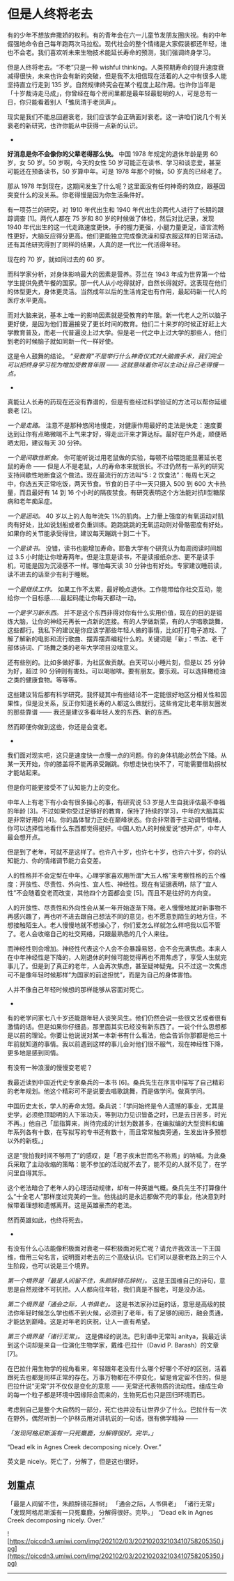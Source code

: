 # 但是人终将老去

有的少年不想放弃撒娇的权利。有的青年会在六一儿童节发朋友圈庆祝。有的中年倔强地命令自己每年跑两次马拉松。现代社会的整个情绪是大家假装都还年轻，谁也不会老。我们喜欢听未来生物技术能延长寿命的预测，我们强调终身学习。

但是人终将老去。“不老”只是一种 wishful thinking。人类预期寿命的提升速度衰减得很快，未来也许会有新的突破，但是我不太相信现在活着的人之中有很多人能坚持直立行走到 135 岁。自然规律终究会在某个程度上起作用。也许你当年是「十岁裁诗走马成」，你曾经在每个房间里都是最年轻最聪明的人，可是总有一日，你只能看着别人「雏凤清于老凤声」。

现实是我们不能总回避衰老，我们应该学会正确面对衰老。这一讲咱们说几个有关衰老的新研究，也许你能从中获得一点新的认识。

*

 **好消息是你不会像你的父辈老得那么快。** 中国 1978 年规定的退休年龄是男 60 岁，女 50 岁。50 岁啊，今天的女性 50 岁可能正在读书、学习和谈恋爱，甚至可能还在预备读书，50 岁算中年。可是 1978 年那个时候，50 岁真的已经老了。

那从 1978 年到现在，这期间发生了什么呢？这里面没有任何神奇的效应，跟基因突变什么的没关系。你老得慢是因为你生活条件好。

有一项芬兰的研究，对 1910 年代出生和 1940 年代出生的两代人进行了长期的跟踪调查 [1]。两代人都在 75 岁和 80 岁的时候做了体检，然后对比记录，发现1940 年代出生的这一代走路速度更快，手的握力更强，小腿力量更足，语言流畅性更好，大脑反应得分更高。他们更能独立完成像洗澡和穿衣服这样的日常活动。还有其他研究得到了同样的结果，人真的是一代比一代活得年轻。

现在的 70 岁，就如同过去的 60 岁。

而科学家分析，对身体影响最大的因素是营养。芬兰在 1943 年成为世界第一个给学生提供免费午餐的国家。那一代人从小吃得就好，自然长得就好。这表现在他们的体型更大，身体更灵活。当然成年以后的生活肯定也有作用，最起码新一代人的医疗水平更高。

而对大脑来说，基本上唯一的影响因素就是受教育的年限。新一代老人之所以脑子更好使，是因为他们普遍接受了更长时间的教育。他们二十来岁的时候正好赶上大学教育普及，而老一代普遍没上过大学。但是老一代之中上过大学的那些人，他们到老的时候脑子就如同新一代一样好使。

这是令人鼓舞的结论。 *“受教育”不是举行什么神奇仪式对大脑做手术，我们完全可以把终身学习视为增加受教育年限 —— 这就意味着你可以主动让自己老得慢一点。*

*

真能让人长寿的药现在还没有靠谱的，但是有些经过科学验证的方法可以帮你延缓衰老 [2]。

 *一个是走路。* 注意不是那种悠闲地慢走，对健康作用最好的走法是快走：速度要达到让你有点略微喘不上气来才好，得走出汗来才算达标。最好在户外走，顺便晒晒太阳，建议每天 30 分钟。

 *一个是间歇性断食。* 你可能听说过用老鼠做的实验，每顿不给喂饱能显著延长老鼠的寿命 —— 但是人不是老鼠，人的寿命本来就很长。不过仍然有一系列的研究支持间歇性地断食这个做法。现在最流行的方法叫“5 : 2 饮食法”：每周七天之中，你选五天正常吃饭，两天节食。节食的日子中一天只摄入 500 到 600 大卡热量，而且最好有 14 到 16 个小时的隔夜禁食。有研究表明这个方法能对抗II型糖尿病和老年痴呆症。

 *一个是运动。* 40 岁以上的人每年流失 1%的肌肉。上力量上强度的有氧运动对肌肉有好处，比如说划船或者负重训练。跑跑跳跳的无氧运动则对骨骼密度有好处。如果你的关节能承受得住，建议每天蹦跳十到二十下。

 *一个是读书。* 没错，读书也能增加寿命。耶鲁大学有个研究认为每周阅读时间超过 3.5 小时能让你增寿两年。但是注意是读书，不是读报纸杂志、更不是读手机，可能是因为沉浸感不一样。哪怕每天读 30 分钟也有好处。专家建议睡前读，读不进去的话至少有利于睡眠。

 *一个是继续工作。* 如果工作不太累，最好晚点退休。工作能带给你社交互动，能给你一个目标感……最起码能让你每天都动一动。

 *一个是学习新东西。* 并不是这个东西非得对你有什么实用价值，现在的目的是锻炼大脑，让你的神经元再长一点新的连接。有的人学做新菜，有的人学唱歌跳舞，这些都行。我私下的建议是你应该学那些年轻人做的事情，比如打打电子游戏、了解了解新的电影和流行歌曲、摆弄摆弄编程什么的。关键词是「新」：书法、老干部体诗词、广场舞之类的老年大学项目没啥意义。

还有些别的。比如多做好事，为社区做贡献。白天可以小睡片刻，但是以 25 分钟为好，超过 90 分钟则有害处。可以喝咖啡。要有朋友。要乐观。可以选择橄榄油之类的健康食物。等等等。

这些建议背后都有科学研究。我怀疑其中有些结论不一定能很好地区分相关性和因果性，但是没关系，反正你知道长寿的人都这么做就行。这些肯定比老年朋友圈发的那些靠谱 —— 我还是建议多看年轻人发的东西、新的东西。

然而即便你做到这些，你还是会变老。

*

我们面对现实吧，这只是速度快一点慢一点的问题。你的身体机能必然会下降。从某一天开始，你的膝盖将不能再承受蹦跳。你想走快也快不了，可能需要借助拐杖才能站起来。

但是你可能更接受不了认知能力上的变化。

中年人上有老下有小会有很多操心的事，有研究说 53 岁是人生自我评估最不幸福的年龄 [3]。不过如果你受过足够好的教育，保持了持续的学习，中年的大脑其实是非常好用的 [4]。你的晶体智力正处在巅峰状态。你会非常善于主动调节情绪。你可以选择性地看什么东西都觉得挺好。中国人劝人的时候爱说“想开点”，中年人最会想开点。

但是到了老年，可就不是这样了。也许八十岁，也许七十岁，也许六十岁，你的认知能力、你的情绪调节能力会变差。

人的性格并不会定型在中年。心理学家喜欢用所谓“大五人格”来考察性格的五个维度：开放性、尽责性、外向性、宜人性、神经性。现在有证据表明，除了“宜人性”不会随着变老而改变，其他四个方面都会变 [5]。而且不是往好的方向变。

人的开放性、尽责性和外向性会从某一年开始逐渐下降。老人慢慢地就对新事物不再感兴趣了，再也听不进去跟自己想法不同的意见，也不愿意到陌生的地方住，不想接触陌生人。老人慢慢地就不想操心了，你们爱怎么样就怎么样吧我以后不管了。老人会收缩自己的社交网络，只跟最熟悉的几个人来往。

而神经性则会增加。神经性代表这个人会不会暴躁易怒，会不会充满焦虑。本来人在中年神经性是下降的，人刚退休的时候可能觉得再也不用焦虑了，享受人生就完事儿了。但是到了真正的老年，人会再次焦虑，甚至疑神疑鬼。只不过这一次焦虑可不是像年轻时候那样“为国家的前途担忧”，而是为自己的身体害怕。

人并不像自己年轻时候想的那样能够从容面对死亡。

*

有的老学问家七八十岁还能跟年轻人谈笑风生。他们仍然会说一些很文艺或者很有激情的话。但是如果你仔细品，那里面其实已经没有新东西了。一说个什么思想都是以前的理论。你要让他说说对某一本新书有什么看法，他会告诉你那都是他三十年前就知道的事情。我以前遇到这样的事儿会对他们很不服气，现在神经性下降，更多地是感到同情。

有没有一种浪漫的慢慢变老呢？

我最近读到中国近代史专家桑兵的一本书 [6]。桑兵先生在序言中描写了自己精彩的老年规划。他这个精彩可不是说要去唱歌跳舞，而是做学问。做真学问。

中国历史太长，学人的寿命太短。桑兵说：「学问始终是令人遗憾的事业，尤其是史学，必须绝顶聪明的人下笨功夫，等到功力见识皆备之时，已是去日苦多，时光不再。」他自己「屈指算来，尚待完成的计划为数甚多，在编拟编的大型资料和编年系列各有十数，在写拟写的专书还有数十，而且常常触类旁通，生发出许多预想以外的新枝。」

这是“我怕我时间不够用了”的感叹，是「君子疾末世而名不称焉」的呐喊。为此桑兵采取了主动收缩的策略：能不参加的活动就不去了，能不见的人就不见了，在学问里自得其乐。

这个老法暗合了老年人的心理活动规律，却有一种英雄气概。桑兵先生不打算像什么“十全老人”那样度过完美的一生。他挑战的是永远都做不完的事业，他决意到时候带着理想和遗憾离开。这是英雄豪杰的老法。

然而英雄如此，也终将死去。

*

有没有什么心法能像积极面对衰老一样积极面对死亡呢？请允许我效法一下王国维，借用三句名言，说明面对老去的三个高级认识。它们可以是衰老路上的三个人生阶段，也可以说是三个境界。

 *第一个境界是「最是人间留不住，朱颜辞镜花辞树」。* 这是王国维自己的诗句，意思是自然规律不可抗拒。人人都向往年轻，我们真是不服老，可是没办法。

 *第二个境界是「通会之际，人书俱老」。* 这是书法家孙过庭的话，意思是高级的技法你年轻时候怎么学也练不到火候，必须到了老年，有了足够的阅历，融会贯通，才能达到巅峰。这是对年老的庆祝，让人一直有希望。

 *第三个境界是「诸行无常」。* 这是佛经的说法。巴利语中无常叫 anitya，我最近读到这个词却是来自一位演化生物学家，戴维·巴拉什（David P. Barash）的文章 [7]。

在巴拉什用生物学的视角看来，年轻跟年老没有什么哪个好哪个不好的区别，活着跟死去也都是同样正常的存在。万事万物都在不停变化，留是肯定留不住的，但是巴拉什说“无常”并不仅仅是变化的意思 —— 无常还代表物质的流动性。组成生命的每一个粒子都是环境中因缘际会而来的，生物死后也只是回归环境而已。

考虑到自己是整个大自然的一部分，死亡也并没有让世界少了什么。巴拉什有一次在野外，偶然听到一个护林员用对讲机说的一句话，很有佛学精神 ——

 *「发现阿格尼斯溪有一只死麋鹿，分解得很好。完毕。」*

“Dead elk in Agnes Creek decomposing nicely. Over.”

英文是 nicely。死亡了，分解了，但是这也很好。

## 划重点

「最是人间留不住，朱颜辞镜花辞树」
「通会之际，人书俱老」
「诸行无常」
「发现阿格尼斯溪有一只死麋鹿，分解得很好。完毕。」
“Dead elk in Agnes Creek decomposing nicely. Over.”

![https://piccdn3.umiwi.com/img/202102/03/202102032103410758205350.jpg](https://piccdn3.umiwi.com/img/202102/03/202102032103410758205350.jpg)

---
